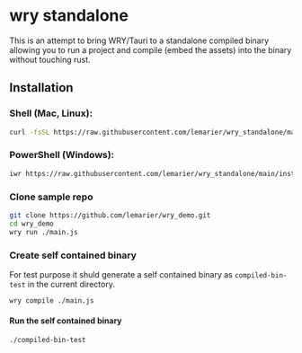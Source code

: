 # wry standalone

This is an attempt to bring WRY/Tauri to a standalone compiled binary allowing you to run a project and compile (embed the assets) into the binary without touching rust.

## Installation 

### Shell (Mac, Linux):
```bash
curl -fsSL https://raw.githubusercontent.com/lemarier/wry_standalone/main/install/install.sh | sh
```

### PowerShell (Windows):
```bash
iwr https://raw.githubusercontent.com/lemarier/wry_standalone/main/install/install.ps1 -useb | iex
```

### Clone sample repo
```bash
git clone https://github.com/lemarier/wry_demo.git
cd wry_demo
wry run ./main.js
```

### Create self contained binary
For test purpose it shuld generate a self contained binary as `compiled-bin-test` in the current directory.
```bash
wry compile ./main.js
```

#### Run the self contained binary
``` bash
./compiled-bin-test
```